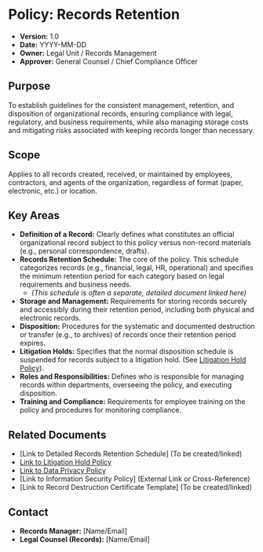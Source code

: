 # Policy: Records Retention

*   **Version:** 1.0
*   **Date:** YYYY-MM-DD
*   **Owner:** Legal Unit / Records Management
*   **Approver:** General Counsel / Chief Compliance Officer

## Purpose

To establish guidelines for the consistent management, retention, and disposition of organizational records, ensuring compliance with legal, regulatory, and business requirements, while also managing storage costs and mitigating risks associated with keeping records longer than necessary.

## Scope

Applies to all records created, received, or maintained by employees, contractors, and agents of the organization, regardless of format (paper, electronic, etc.) or location.

## Key Areas

*   **Definition of a Record:** Clearly defines what constitutes an official organizational record subject to this policy versus non-record materials (e.g., personal correspondence, drafts).
*   **Records Retention Schedule:** The core of the policy. This schedule categorizes records (e.g., financial, legal, HR, operational) and specifies the minimum retention period for each category based on legal requirements and business needs.
    *   *(This schedule is often a separate, detailed document linked here)*
*   **Storage and Management:** Requirements for storing records securely and accessibly during their retention period, including both physical and electronic records.
*   **Disposition:** Procedures for the systematic and documented destruction or transfer (e.g., to archives) of records once their retention period expires.
*   **Litigation Holds:** Specifies that the normal disposition schedule is suspended for records subject to a litigation hold. (See [Litigation Hold Policy](./LitigationHoldPolicy.md)).
*   **Roles and Responsibilities:** Defines who is responsible for managing records within departments, overseeing the policy, and executing disposition.
*   **Training and Compliance:** Requirements for employee training on the policy and procedures for monitoring compliance.

## Related Documents

*   [Link to Detailed Records Retention Schedule] (To be created/linked)
*   [Link to Litigation Hold Policy](./LitigationHoldPolicy.md)
*   [Link to Data Privacy Policy](./DataPrivacyPolicy.md)
*   [Link to Information Security Policy] (External Link or Cross-Reference)
*   [Link to Record Destruction Certificate Template] (To be created/linked)

## Contact

*   **Records Manager:** [Name/Email]
*   **Legal Counsel (Records):** [Name/Email] 